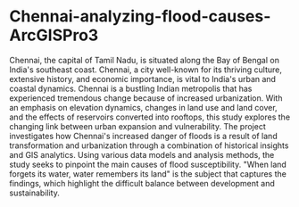 # Chennai-analyzing-flood-causes-ArcGISPro3

Chennai, the capital of Tamil Nadu, is situated along the Bay of Bengal on India's southeast 
coast. Chennai, a city well-known for its thriving culture, extensive history, and economic 
importance, is vital to India's urban and coastal dynamics. Chennai is a bustling Indian metropolis 
that has experienced tremendous change because of increased urbanization. With an emphasis on 
elevation dynamics, changes in land use and land cover, and the effects of reservoirs converted 
into rooftops, this study explores the changing link between urban expansion and vulnerability. 
The project investigates how Chennai's increased danger of floods is a result of land transformation 
and urbanization through a combination of historical insights and GIS analytics. Using various 
data models and analysis methods, the study seeks to pinpoint the main causes of flood 
susceptibility. "When land forgets its water, water remembers its land" is the subject that captures 
the findings, which highlight the difficult balance between development and sustainability. 
